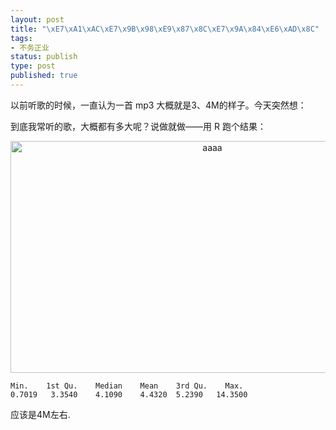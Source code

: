 ```yaml
--- 
layout: post
title: "\xE7\xA1\xAC\xE7\x9B\x98\xE9\x87\x8C\xE7\x9A\x84\xE6\xAD\x8C"
tags: 
- 不务正业
status: publish
type: post
published: true
---
```

以前听歌的时候，一直认为一首 mp3 大概就是3、4M的样子。今天突然想：

到底我常听的歌，大概都有多大呢？说做就做——用 R 跑个结果：
<p style="text-align: center;"><a href="http://axqpza.bay.livefilestore.com/y1p_cEJXOvMhbOOdi-LNgkNjZdiHJIu0_k2OV6Ctw9TyTRfCLBLTwMq6N7JU3Hxxl5VIJJLE9IwGTma4WEB9SUfOw?PARTNER=WRITER"><img class="aligncenter" style="border: 0pt none; display: inline;" title="aaaa" src="http://axqpza.bay.livefilestore.com/y1pzxbAiLvoWgQzxtv6R_vUihYujt1LP5kUKWNRhR1ov7NYszlx39G7Yvyx05JlMFROG2szu-dHebgJ0WJq4nZXSA?PARTNER=WRITER" border="0" alt="aaaa" width="630" height="371" /></a></p>

    Min.    1st Qu.    Median    Mean    3rd Qu.    Max.
    0.7019   3.3540    4.1090    4.4320  5.2390   14.3500

应该是4M左右.
